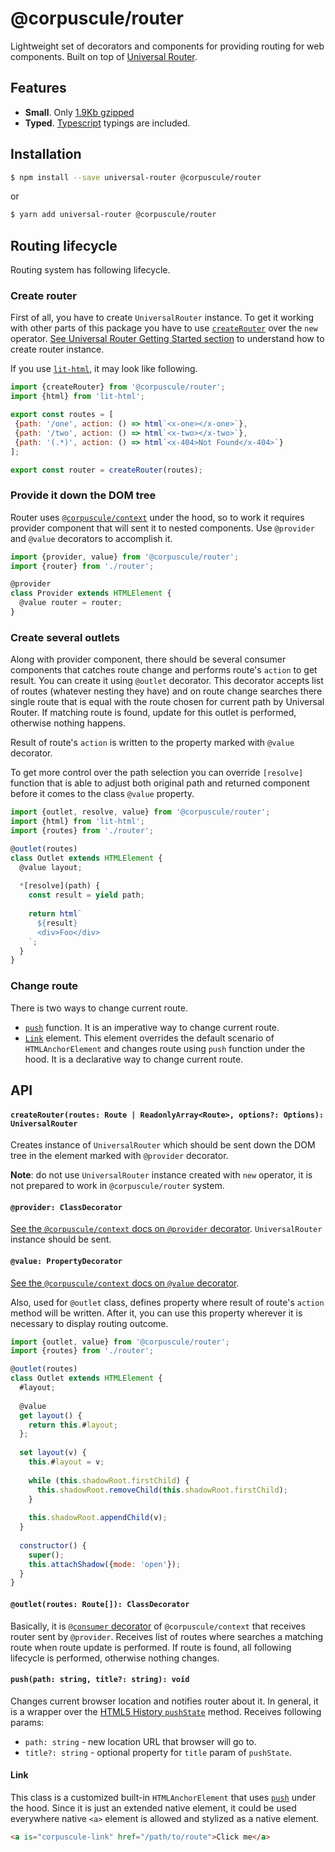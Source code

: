 # @corpuscule/router
Lightweight set of decorators and components for providing routing for web components. Built on top
of [Universal Router](https://github.com/kriasoft/universal-router).

## Features
* **Small**. Only [1.9Kb gzipped](https://bundlephobia.com/result?p=@corpuscule/router@0.6.1)
* **Typed**. [Typescript](http://www.typescriptlang.org/) typings are included.

## Installation
```bash
$ npm install --save universal-router @corpuscule/router
``` 
or
```bash
$ yarn add universal-router @corpuscule/router
```

## Routing lifecycle
Routing system has following lifecycle.

### Create router
First of all, you have to create `UniversalRouter` instance. To get it working with other parts of
this package you have to use [`createRouter`](#createrouterroutes-route--readonlyarrayroute-options-options-universalrouter)
over the `new` operator. [See Universal Router Getting Started section](https://github.com/kriasoft/universal-router/blob/master/docs/getting-started.md)
to understand how to create router instance.

If you use [`lit-html`](https://lit-html.polymer-project.org/), it may look like following.
```javascript
import {createRouter} from '@corpuscule/router';
import {html} from 'lit-html';

export const routes = [
 {path: '/one', action: () => html`<x-one></x-one>`},
 {path: '/two', action: () => html`<x-two></x-two>`},
 {path: '(.*)', action: () => html`<x-404>Not Found</x-404>`}
];

export const router = createRouter(routes);
```

### Provide it down the DOM tree
Router uses [`@corpuscule/context`](../context) under the hood, so to work it requires provider
component that will sent it to nested components. Use `@provider` and `@value` decorators to
accomplish it.
```javascript
import {provider, value} from '@corpuscule/router';
import {router} from './router';

@provider
class Provider extends HTMLElement {
  @value router = router;
}
```

### Create several outlets
Along with provider component, there should be several consumer components that catches route change
and performs route's `action` to get result. You can create it using `@outlet` decorator. This
decorator accepts list of routes (whatever nesting they have) and on route change searches there
single route that is equal with the route chosen for current path by Universal Router. If matching
route is found, update for this outlet is performed, otherwise nothing happens.

Result of route's `action` is written to the property marked with `@value` decorator.

To get more control over the path selection you can override `[resolve]` function that is able to
adjust both original path and returned component before it comes to the class `@value` property.

```javascript
import {outlet, resolve, value} from '@corpuscule/router';
import {html} from 'lit-html';
import {routes} from './router';

@outlet(routes)
class Outlet extends HTMLElement {
  @value layout;
  
  *[resolve](path) {
    const result = yield path;
    
    return html`
      ${result}
      <div>Foo</div>
    `;
  }
}
```

### Change route
There is two ways to change current route.
* [`push`](#pushpath-string-title-string-void) function. It is an imperative way to change current
route.
* [`Link`](#link) element. This element overrides the default scenario of `HTMLAnchorElement` and
changes route using `push` function under the hood. It is a declarative way to change current route. 

## API
#### `createRouter(routes: Route | ReadonlyArray<Route>, options?: Options): UniversalRouter`
Creates instance of `UniversalRouter` which should be sent down the DOM tree in the element marked
with `@provider` decorator. 

**Note**: do not use `UniversalRouter` instance created with `new` operator, it is not prepared to
work in `@corpuscule/router` system. 

#### `@provider: ClassDecorator`
[See the `@corpuscule/context` docs on `@provider` decorator](../context/README.md#provider-classdecorator).
`UniversalRouter` instance should be sent.

#### `@value: PropertyDecorator`
[See the `@corpuscule/context` docs on `@value` decorator](../context/README.md#value-propertydecorator).

Also, used for `@outlet` class, defines property where result of route's `action` method will be
written. After it, you can use this property wherever it is necessary to display routing outcome.
```javascript
import {outlet, value} from '@corpuscule/router';
import {routes} from './router';

@outlet(routes)
class Outlet extends HTMLElement {
  #layout;
  
  @value 
  get layout() {
    return this.#layout;
  };
  
  set layout(v) {
    this.#layout = v;
    
    while (this.shadowRoot.firstChild) {
      this.shadowRoot.removeChild(this.shadowRoot.firstChild);
    }
    
    this.shadowRoot.appendChild(v);
  }
  
  constructor() {
    super();
    this.attachShadow({mode: 'open'});
  }
}
```

#### `@outlet(routes: Route[]): ClassDecorator`
Basically, it is [`@consumer` decorator](../context/README.md#consumer-classdecorator) of
`@corpuscule/context` that receives router sent by `@provider`. Receives list of
routes where searches a matching route when route update is performed. If route is found, all
following lifecycle is performed, otherwise nothing changes. 

#### `push(path: string, title?: string): void`
Changes current browser location and notifies router about it. In general, it is a wrapper over the
[HTML5 History `pushState`](https://developer.mozilla.org/en-US/docs/Web/API/History_API#The_pushState()_method)
method. Receives following params:
* `path: string` - new location URL that browser will go to.
* `title?: string` - optional property for `title` param of `pushState`.

#### Link
This class is a customized built-in `HTMLAnchorElement` that uses [`push`](#pushpath-string-title-string-void)
under the hood. Since it is just an extended native element, it could be used everywhere native
`<a>` element is allowed and stylized as a native element.
```html
<a is="corpuscule-link" href="/path/to/route">Click me</a>
```
